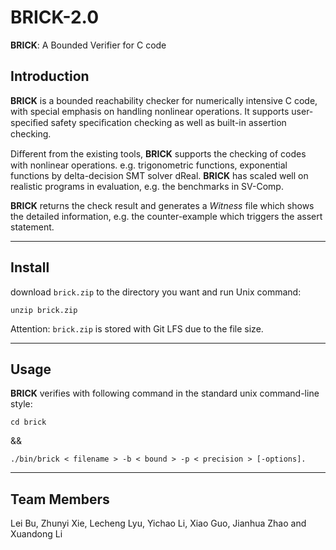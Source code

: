 # BRICK-2.0
**BRICK**: A Bounded Verifier for C code

## Introduction
**BRICK** is a bounded reachability checker for numerically intensive C code, with special emphasis on handling nonlinear operations. It supports user-speciﬁed safety speciﬁcation checking as well as built-in assertion checking.

Diﬀerent from the existing tools, **BRICK** supports the checking of codes with nonlinear operations. e.g. trigonometric functions, exponential functions by delta-decision SMT solver dReal. **BRICK** has scaled well on realistic programs in evaluation, e.g. the benchmarks in SV-Comp.


**BRICK** returns the check result and generates a *Witness* file which shows the detailed information, e.g. the counter-example which triggers the assert statement.

---

## Install
download `brick.zip` to the directory you want and run Unix command:

`unzip brick.zip`

Attention: `brick.zip` is stored with Git LFS due to the file size.

---

## Usage

**BRICK** verifies with following command in the standard unix command-line style:

`cd brick`

&&

`./bin/brick < filename > -b < bound > -p < precision > [-options].`

---

## Team Members
Lei Bu, Zhunyi Xie, Lecheng Lyu, Yichao Li, Xiao Guo, Jianhua Zhao and Xuandong Li
